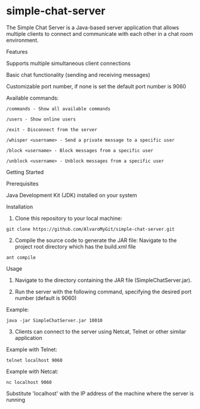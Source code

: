 # simple-chat-server

The Simple Chat Server is a Java-based server application that allows multiple clients to connect and communicate with each other in a chat room environment.


Features

Supports multiple simultaneous client connections

Basic chat functionality (sending and receiving messages)

Customizable port number, if none is set the default port number is 9060

Available commands:

```
/commands - Show all available commands
        
/users - Show online users
 
/exit - Disconnect from the server
        
/whisper <username> - Send a private message to a specific user
        
/block <username> - Block messages from a specific user
        
/unblock <username> - Unblock messages from a specific user
```        


Getting Started

Prerequisites

Java Development Kit (JDK) installed on your system

Installation

1. Clone this repository to your local machine:
```
git clone https://github.com/AlvaroMyGit/simple-chat-server.git
```
2. Compile the source code to generate the JAR file:
Navigate to the project root directory which has the build.xml file
```
ant compile
```

Usage

1. Navigate to the directory containing the JAR file (SimpleChatServer.jar).

2. Run the server with the following command, specifying the desired port number (default is 9060)

Example:
```
java -jar SimpleChatServer.jar 10010
```

3. Clients can connect to the server using Netcat, Telnet or other similar application

Example with Telnet: 
```
telnet localhost 9060
```
Example with Netcat: 
```
nc localhost 9060
```
Substitute 'localhost' with the IP address of the machine where the server is running
